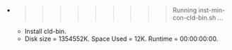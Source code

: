* >>>>>>>>> Running inst-min-con-cld-bin.sh ...
  * Install cld-bin.
  * Disk size = 1354552K. Space Used = 12K. Runtime = 00:00:00:00.
